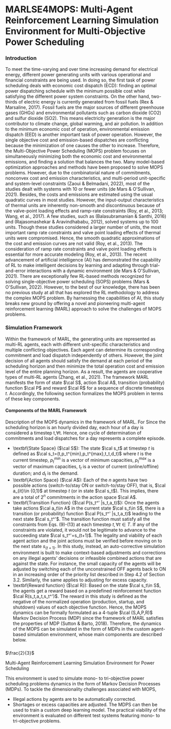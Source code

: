 # MARLSE4MOPS: Multi-Agent Reinforcement Learning Simulation Environment for Multi-Objective Power Scheduling

### Introduction
To meet the time-varying and over time increasing demand for electrical energy, different power generating units with various operational and financial constraints are being used. In doing so, the first task of power scheduling deals with economic cost dispatch (ECD): finding an optimal power dispatching schedule with the minimum possible cost while satisfying the different power system constraints. On the other hand, two-thirds of electric energy is currently generated from fossil fuels (Rex & Marsaline, 2017). Fossil fuels are the major sources of different greenhouse gases (GHGs) and environmental pollutants such as carbon dioxide (CO2) and sulfur dioxide (SO2). This means electricity generation is the major contributor to climate change, global warming, and air pollution. In addition to the minimum economic cost of operation, environmental emission dispatch (EED) is another important task of power operation. However, the single objective cost and emission-based dispatches are conflicting because the minimization of one causes the other to increase. Therefore, the Multi-Objective Power Scheduling (MOPS) problem focuses on simultaneously minimizing both the economic cost and environmental emissions, and finding a solution that balances the two.
	Many model-based optimization approaches and methods have been proposed to solve MOPS problems. However, due to the combinatorial nature of commitments, nonconvex cost and emission characteristics, and multi-period unit-specific and system-level constraints (Zaoui & Belmadani, 2022), most of the studies dealt with systems with 10 or fewer units (de Mars & O'Sullivan, 2021). Besides, the costs and emissions are estimated using the usual quadratic curves in most studies. However, the input-output characteristics of thermal units are inherently non-smooth and discontinuous because of the valve-point loading effects and ramp-rate constraints (Roy, et al., 2013; Wang, et al., 2017). A few studies, such as (Balasubramanian & Santhi, 2016) and (Rajasomashekar & Aravindhababu, 2012), solved systems up to 100 units. Though these studies considered a larger number of units, the most important ramp rate constraints and valve point loading effects of thermal units were compromised. Hence, the smooth quadratic approximations of the cost and emission curves are not valid (Roy, et al., 2013). The consideration of ramp rate constraints and valve point loading effects is essential for more accurate modeling (Roy, et al., 2013).
	The recent advancement of artificial intelligence (AI) has demonstrated the capability of RL to make intelligent decisions by learning and adapting through trial-and-error interactions with a dynamic environment (de Mars & O'Sullivan, 2021). There are exceptionally few RL-based methods recognized for solving single-objective power scheduling (SOPS) problems (Mars & O'Sullivan, 2022). However, to the best of our knowledge, there has been no previous study at all that has explored the RL methodology to address the complex MOPS problem. By harnessing the capabilities of AI, this study breaks new ground by offering a novel and pioneering multi-agent reinforcement learning (MARL) approach to solve the challenges of MOPS problems.
### Simulation Framework
Within the framework of MARL, the generating units are represented as multi-RL agents, each with different unit-specific characteristics and multiple conflicting objectives. Each agent can determine its corresponding commitment and load dispatch independently of others. However, the joint decision of all agents should satisfy the demand at each period of the scheduling horizon and then minimize the total operation cost and emission level of the entire planning horizon. As a result, the agents are cooperative types of multi-RL agents (Zhang, et al., 2021). 
	The framework MARL manifests the form of state $\cal S$, action  $\cal A$, transition (probability) function  $\cal P$ and reward  $\cal R$ for a sequence of discrete timesteps $t$. Accordingly, the following section formalizes the MOPS problem in terms of these key components.
#### Components of the MARL Framework

Description of the MOPS dynamics in the framework of MARL. 
For Since the scheduling horizon is an hourly divided day, each hour of a day is considered a timestep t,∀t.  Hence, one cycle of determination of commitments and load dispatches for a day represents a complete episode. 
- \textbf{State Space} ($\cal S$): The state $\cal s_t$ at timestep $t$ is defined as $\cal s_t=(t,p_t^{min},p_t^{max},t_t,d_t)$ where $t$ is the current timestep, $p_t^{min}$ is a vector of minimum capacities, $p_t^{max}$ is a vector of maximum capacities, $t_t$ is a vector of current (online/offline) duration; and $d_t$ is the demand.
- \textbf{Action Space} ($\cal A$): Each of the $n$ agents have two possible actions (switch-to/stay ON or switch-to/stay OFF), that is, $\cal a_{it}\in {0,1}$ at timestep $t$ (or in state $\cal s_t$). This implies, there are a total of $2^n$ commitments in the action space $\cal A$.
- \textbf{Transition Function} {$\cal P(s_t^' |s_t,a_t)$}: Once the agents take actions $\cal a_t\in A$ in the current state $\cal s_t\in S$, there is a transition (or probability) function $\cal P(s_t^' |s_t,a_t)$ leading to the next state $\cal s_t^'$. The transition function must satisfy all the constraints from Eqs. (9)-(13) at each timestep $t,\forall t \in T$. If any of the constraints are violated, it would not be legitimate to advance to the succeeding state $\cal s_t^'=s_(t+1)$. The legality and viability of each agent action and the joint actions must be verified before moving on to the next state $s_(t+1)$. In this study, instead, an auto-corrective simulation environment is built to make context-based adjustments and corrections on any illegal agents’ decisions or infeasible combined actions that are against the state. For instance, the small capacity of the agents will be adjusted by switching each of the unconstrained OFF agents back to ON in an increasing order of the priority list described in Step 4.2 of Section 3.2. Similarly, the same applies to adjusting for excess capacity.
- \textbf{Reward function} ($\cal R}): Based on the state $\cal s_t\in S$, the agents get a reward based on a predefined reinforcement function  $\cal R(s_t,a_t,s_t^')$. The reward in this study is defined as the negative of the normalized operation (production, startup, and shutdown) values of each objective function. 
	Hence, the MOPS dynamics can be formally formulated as a 4-tuple $\cal (S,A,P,R)$ Markov Decision Process (MDP) since the framework of MARL satisfies the properties of MDP (Sutton & Barto, 2018). Therefore, the dynamics of the MOPS can be simulated in the form of MDPs in the custom agent-based simulation environment, whose main components are described below.
#####



 

$\frac{2}{3}$

Multi-Agent Reinforcement Learning Simulation Environment for Power Scheduling

This environment is used to simulate mono- to tri-objective power scheduling problems dynamics in the form of Markov Decision Processes (MDPs).
To tackle the dimensionality challenges associated with MOPS, 
- Illegal actions by agents are to be automatically corrected.
- Shortages or excess capacities are adjusted.
The MDPS can then be used to train a custom deep learning model.
The practical viability of the environment is evaluated on different test systems featuring mono- to tri-objective problems.
